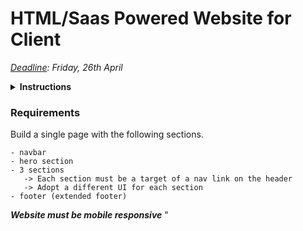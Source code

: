 # HTML/Saas Powered Website for Client

_<ins>Deadline</ins>: Friday, 26th April_

<details>

**<summary>Instructions</summary>**

-  <kbd>create git repo</kbd>
-  <kbd>adopt git flow strategy</kbd>
-  <kbd>add PrinceAbaidoo to repo</kbd>

</details>


### Requirements

Build a single page with the following sections.
```
- navbar
- hero section
- 3 sections 
   -> Each section must be a target of a nav link on the header
   -> Adopt a different UI for each section
- footer (extended footer)
```
_**Website must be mobile responsive**_
"